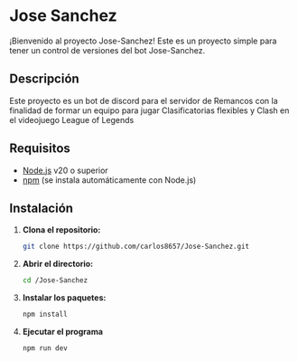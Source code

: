 # Jose Sanchez

¡Bienvenido al proyecto Jose-Sanchez! Este es un proyecto simple para tener un control de versiones del bot Jose-Sanchez.

## Descripción

Este proyecto es un bot de discord para el servidor de Remancos con la finalidad de formar un equipo para jugar Clasificatorias flexibles y Clash en el videojuego League of Legends

## Requisitos

- [Node.js](https://nodejs.org/) v20 o superior
- [npm](https://www.npmjs.com/) (se instala automáticamente con Node.js)

## Instalación

1. **Clona el repositorio:**

   ```bash
   git clone https://github.com/carlos8657/Jose-Sanchez.git

2. **Abrir el directorio:**

   ```bash
   cd /Jose-Sanchez
   
3. **Instalar los paquetes:**

   ```bash
   npm install
   
4. **Ejecutar el programa**

   ```bash
   npm run dev
